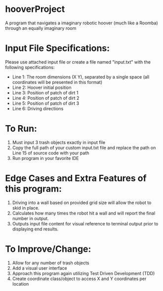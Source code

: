 # hooverProject
A program that navigates a imaginary robotic hoover (much like a Roomba) through an equally imaginary room

# Input File Specifications:
Please use attached input file or create a file named "input.txt" with the following specifications:
* Line 1: The room dimensions (X Y), separated by a single space (all coordinates will be presented in this format)
* Line 2: Hoover initial position
* Line 3: Position of patch of dirt 1
* Line 4: Position of patch of dirt 2
* Line 5: Position of patch of dirt 3
* Line 6: Driving directions

# To Run: 
1. Must input 3 trash objects exactly in input file
2. Copy the full path of your custom input.txt file and replace the path on Line 15 of source code with your path
3. Run program in your favorite IDE

# Edge Cases and Extra Features of this program:
1. Driving into a wall based on provided grid size will allow the robot to skid in place.
2. Calculates how many times the robot hit a wall and will report the final number in output.
3. Outputs input file content for visual reference to terminal output prior to displaying end results.

# To Improve/Change:
1. Allow for any number of trash objects
2. Add a visual user interface
3. Approach this program again utilizing Test Driven Development (TDD)
4. Create coordinate class/object to access X and Y coordinates per location
